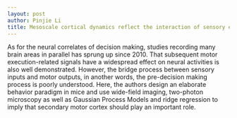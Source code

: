 ```yaml
---
layout: post
author: Pinjie Li
title: Mesoscale cortical dynamics reflect the interaction of sensory evidence and temporal expectation during perceptual decision-making
---
```


As for the neural correlates of decision making, studies recording many brain areas in parallel has sprung up since 2010. That subsequent motor execution-related signals have a widespread effect on neural activities is also well demonstrated. However, the bridge process between sensory inputs and motor outputs, in another words, the pre-decision making process is poorly understood. Here, the authors design an elaborate behavior paradigm in mice and use wide-field imaging, two-photon microscopy as well as Gaussian Process Models and ridge regression to imply that secondary motor cortex should play an important role.